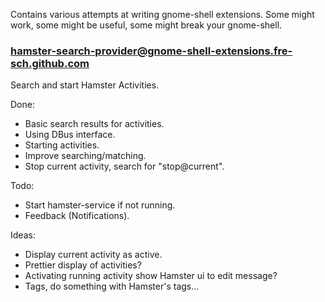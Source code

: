 Contains various attempts at writing gnome-shell extensions. Some might work,
some might be useful, some might break your gnome-shell.

### hamster-search-provider@gnome-shell-extensions.fre-sch.github.com

Search and start Hamster Activities.

Done:

*   Basic search results for activities.
*   Using DBus interface.
*   Starting activities.
*   Improve searching/matching.
*   Stop current activity, search for "stop@current".

Todo:

*   Start hamster-service if not running.
*   Feedback (Notifications).

Ideas:

*   Display current activity as active.
*   Prettier display of activities?
*   Activating running activity show Hamster ui to edit message?
*   Tags, do something with Hamster's tags...
